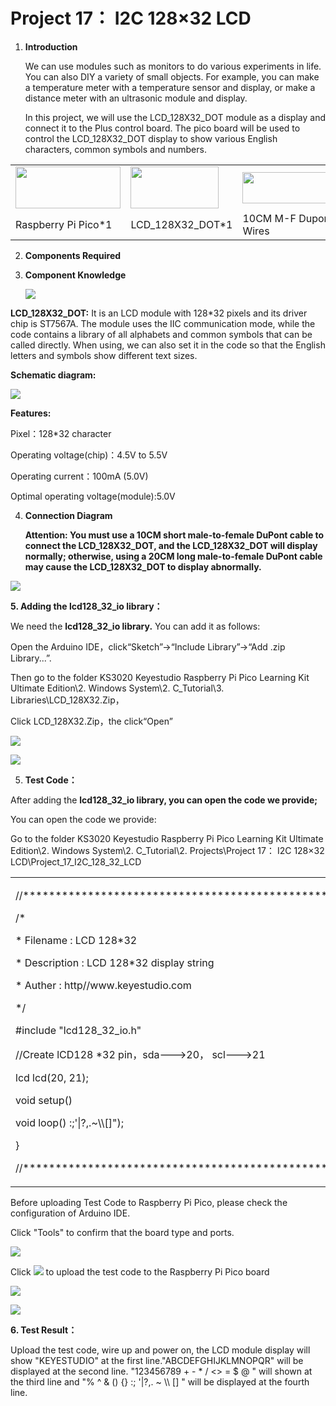 # Project 17： I2C 128×32 LCD

1.  **Introduction**
    
    We can use modules such as monitors to do various experiments in
    life. You can also DIY a variety of small objects. For example, you
    can make a temperature meter with a temperature sensor and display,
    or make a distance meter with an ultrasonic module and display.
    
    In this project, we will use the LCD\_128X32\_DOT module as a
    display and connect it to the Plus control board. The pico board
    will be used to control the LCD\_128X32\_DOT display to show various
    English characters, common symbols and numbers.

<table>
<tbody>
<tr class="odd">
<td><img src="https://raw.githubusercontent.com/keyestudio/KS3020-KS3020F-Keyestudio-Raspberry-Pi-Pico-Ultimate-Starter-Kit-Arduino/master/media/b1265f71184b5d144248ea3e847a18c9.jpeg" style="width:1.75486in;height:0.69861in" /></td>
<td><img src="https://raw.githubusercontent.com/keyestudio/KS3020-KS3020F-Keyestudio-Raspberry-Pi-Pico-Ultimate-Starter-Kit-Arduino/master/media/2c2645e94a00867ac23e8a022f0a631a.png" style="width:1.45972in;height:0.70347in" /></td>
<td><img src="https://raw.githubusercontent.com/keyestudio/KS3020-KS3020F-Keyestudio-Raspberry-Pi-Pico-Ultimate-Starter-Kit-Arduino/master/media/7d0fe143a486a8a8955e70202b4e5204.png" style="width:1.73958in;height:0.52014in" /></td>
<td><img src="https://raw.githubusercontent.com/keyestudio/KS3020-KS3020F-Keyestudio-Raspberry-Pi-Pico-Ultimate-Starter-Kit-Arduino/master/media/7dcbd02995be3c142b2f97df7f7c03ce.png" style="width:1.275in;height:0.68264in" /></td>
</tr>
<tr class="even">
<td>Raspberry Pi Pico*1</td>
<td>LCD_128X32_DOT*1</td>
<td>10CM M-F Dupont Wires</td>
<td>USB Cable*1</td>
</tr>
</tbody>
</table>

2.  **Components Required**

3.  **Component Knowledge**
    
    ![](/media/2c2645e94a00867ac23e8a022f0a631a.png)

**LCD\_128X32\_DOT:** It is an LCD module with 128\*32 pixels and its
driver chip is ST7567A. The module uses the IIC communication mode,
while the code contains a library of all alphabets and common symbols
that can be called directly. When using, we can also set it in the code
so that the English letters and symbols show different text sizes.

**Schematic diagram:**

![](/media/5451aed32bc5b7b30fbd5613ad09a65b.png)

**Features:**

Pixel：128\*32 character

Operating voltage(chip)：4.5V to 5.5V

Operating current：100mA (5.0V)

Optimal operating voltage(module):5.0V

4.  **Connection Diagram**
    
    **Attention: You must use a 10CM short male-to-female DuPont cable
    to connect the LCD\_128X32\_DOT, and the LCD\_128X32\_DOT will
    display normally; otherwise, using a 20CM long male-to-female DuPont
    cable may cause the LCD\_128X32\_DOT to display abnormally.**

![](/media/82aae0a70e5628c53d7f81f7730cf79a.png)

**5. Adding the lcd128\_32\_io library：**

We need the **lcd128\_32\_io library.** You can add it as follows:

Open the Arduino IDE，click“Sketch”→“Include Library”→“Add .zip
Library...”.

Then go to the folder KS3020 Keyestudio Raspberry Pi Pico Learning Kit
Ultimate Edition\\2. Windows System\\2. C\_Tutorial\\3.
Libraries\\LCD\_128X32.Zip，

Click LCD\_128X32.Zip，the click“Open”

![](/media/9d88beca6a704f06356e2584f231c70a.png)

![](/media/10f94cc56656e117574dee83c7ce444f.png)

5.  **Test Code：**

After adding the **lcd128\_32\_io library, you can open the code we
provide;**

You can open the code we provide:

Go to the folder KS3020 Keyestudio Raspberry Pi Pico Learning Kit
Ultimate Edition\\2. Windows System\\2. C\_Tutorial\\2.
Projects\\Project 17： I2C 128×32 LCD\\Project\_17\_I2C\_128\_32\_LCD

<table>
<tbody>
<tr class="odd">
<td><p>//**********************************************************************************</p>
<p>/*</p>
<p>* Filename : LCD 128*32</p>
<p>* Description : LCD 128*32 display string</p>
<p>* Auther : http//www.keyestudio.com</p>
<p>*/</p>
<p>#include "lcd128_32_io.h"</p>
<p>//Create lCD128 *32 pin，sda---&gt;20， scl---&gt;21</p>
<p>lcd lcd(20, 21);</p>
<p>void setup() </p>
<p>void loop() :;'|?,.~\\[]");</p>
<p>}</p>
<p>//**********************************************************************************</p></td>
</tr>
</tbody>
</table>

Before uploading Test Code to Raspberry Pi Pico, please check the
configuration of Arduino IDE.

Click "Tools" to confirm that the board type and ports.

![](/media/cf8c62accd6ac07f9d3a5cfa5b31a7bd.png)

Click ![](/media/b0d41283bf5ae66d2d5ab45db15331ba.png) to upload the test code to the Raspberry
Pi Pico board

![](/media/145074e8531c25b1f982b42bc79dd962.png)

![](/media/3bfc89e3c36cf32916a5b5b33c8b41b6.png)

**6. Test Result：**

Upload the test code, wire up and power on, the LCD module display will
show "KEYESTUDIO" at the first line."ABCDEFGHIJKLMNOPQR" will be
displayed at the second line. "123456789 + - \* / \<\> = $ @ " will
shown at the third line and "% ^ & () {} :; '|?,. \~ \\\\ \[\] " will be
displayed at the fourth line.
